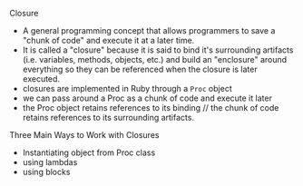 Closure
- A general programming concept that allows programmers to save a "chunk of code" and execute it at a later time.
- It is called a "closure" because it is said to bind it's surrounding artifacts (i.e. variables, methods, objects, etc.) and build
  an "enclosure" around everything so they can be referenced when the closure is later executed.
- closures are implemented in Ruby through a `Proc` object
- we can pass around a Proc as a chunk of code and execute it later
- the Proc object retains references to its binding // the chunk of code retains references to its surrounding artifacts.

Three Main Ways to Work with Closures
- Instantiating object from Proc class
- using lambdas
- using blocks

